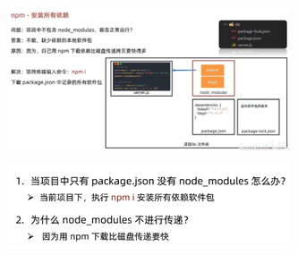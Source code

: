 ![image-20241027221610759](13.npm-安装所有依赖.assets/image-20241027221610759.png)





<img src="13.npm-安装所有依赖.assets/image-20241027221703198.png" alt="image-20241027221703198" style="zoom:67%;" />